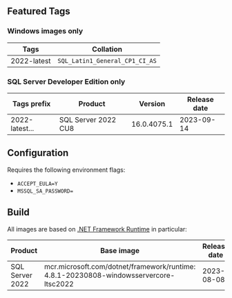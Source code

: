 ## Featured Tags

### Windows images only

|Tags|Collation|
|--- |---|
|2022-latest|```SQL_Latin1_General_CP1_CI_AS```|

### SQL Server Developer Edition only

|Tags prefix|Product|Version|Release date|
|--- |--- |--- |---|
|2022-latest...|SQL Server 2022 CU8|16.0.4075.1|2023-09-14|

## Configuration
Requires the following environment flags:
- ```ACCEPT_EULA=Y```
- ```MSSQL_SA_PASSWORD=```

## Build

All images are based on [.NET Framework Runtime](https://hub.docker.com/_/microsoft-dotnet-framework-runtime) in particular:

|Product|Base image|Release date|
|--- |--- |---|
|SQL Server 2022|mcr.microsoft.com/dotnet/framework/runtime:<br/>4.8.1-20230808-windowsservercore-ltsc2022|2023-08-08|
